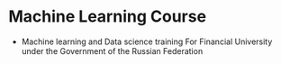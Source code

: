 # Machine Learning Course
- Machine learning and Data science training 
For Financial University under the Government of the Russian Federation 
